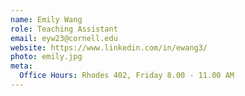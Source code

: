 ```yaml
---
name: Emily Wang
role: Teaching Assistant
email: eyw23@cornell.edu
website: https://www.linkedin.com/in/ewang3/
photo: emily.jpg
meta:
  Office Hours: Rhodes 402, Friday 8.00 - 11.00 AM
---
```

